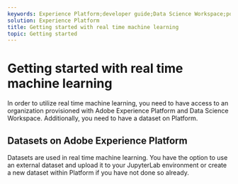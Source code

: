 ```yaml
---
keywords: Experience Platform;developer guide;Data Science Workspace;popular topics;Real time machine learning;
solution: Experience Platform
title: Getting started with real time machine learning
topic: Getting started
---
```


# Getting started with real time machine learning

In order to utilize real time machine learning, you need to have access to an organization provisioned with Adobe Experience Platform and Data Science Workspace. Additionally, you need to have a dataset on Platform. 

## Datasets on Adobe Experience Platform

Datasets are used in real time machine learning. You have the option to use an external dataset and upload it to your JupyterLab environment or create a new dataset within Platform if you have not done so already.


